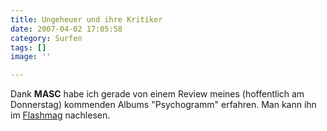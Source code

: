 ```yaml
---
title: Ungeheuer und ihre Kritiker
date: 2007-04-02 17:05:58
category: Surfen
tags: []
image: ''

---
```


Dank **MASC** habe ich gerade von einem Review meines (hoffentlich am Donnerstag) kommenden Albums "Psychogramm" erfahren. Man kann ihn im [Flashmag](http://www.flashmag.de/cms2/index.php?option=com_content&task=view&id=578&Itemid=74) nachlesen.
